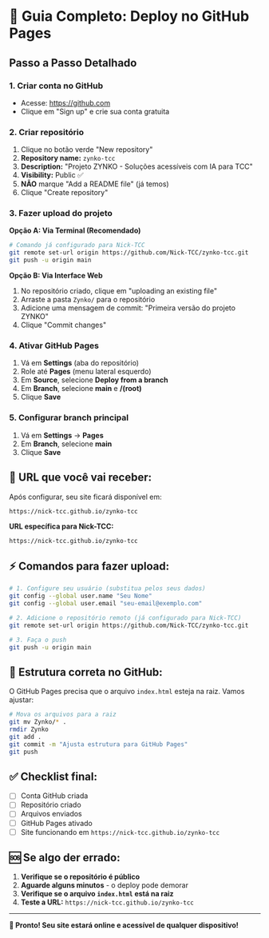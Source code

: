 # 🚀 Guia Completo: Deploy no GitHub Pages

## Passo a Passo Detalhado

### **1. Criar conta no GitHub**
- Acesse: https://github.com
- Clique em "Sign up" e crie sua conta gratuita

### **2. Criar repositório**
1. Clique no botão verde "New repository"
2. **Repository name:** `zynko-tcc`
3. **Description:** "Projeto ZYNKO - Soluções acessíveis com IA para TCC"
4. **Visibility:** Public ✅
5. **NÃO** marque "Add a README file" (já temos)
6. Clique "Create repository"

### **3. Fazer upload do projeto**

**Opção A: Via Terminal (Recomendado)**
```bash
# Comando já configurado para Nick-TCC
git remote set-url origin https://github.com/Nick-TCC/zynko-tcc.git
git push -u origin main
```

**Opção B: Via Interface Web**
1. No repositório criado, clique em "uploading an existing file"
2. Arraste a pasta `Zynko/` para o repositório
3. Adicione uma mensagem de commit: "Primeira versão do projeto ZYNKO"
4. Clique "Commit changes"

### **4. Ativar GitHub Pages**
1. Vá em **Settings** (aba do repositório)
2. Role até **Pages** (menu lateral esquerdo)
3. Em **Source**, selecione **Deploy from a branch**
4. Em **Branch**, selecione **main** e **/(root)**
5. Clique **Save**

### **5. Configurar branch principal**
1. Vá em **Settings** → **Pages**
2. Em **Branch**, selecione **main**
3. Clique **Save**

## 🎯 **URL que você vai receber:**

Após configurar, seu site ficará disponível em:
```
https://nick-tcc.github.io/zynko-tcc
```

**URL específica para Nick-TCC:**
```
https://nick-tcc.github.io/zynko-tcc
```

## ⚡ **Comandos para fazer upload:**

```bash
# 1. Configure seu usuário (substitua pelos seus dados)
git config --global user.name "Seu Nome"
git config --global user.email "seu-email@exemplo.com"

# 2. Adicione o repositório remoto (já configurado para Nick-TCC)
git remote set-url origin https://github.com/Nick-TCC/zynko-tcc.git

# 3. Faça o push
git push -u origin main
```

## 🔧 **Estrutura correta no GitHub:**

O GitHub Pages precisa que o arquivo `index.html` esteja na raiz. Vamos ajustar:

```bash
# Mova os arquivos para a raiz
git mv Zynko/* .
rmdir Zynko
git add .
git commit -m "Ajusta estrutura para GitHub Pages"
git push
```

## ✅ **Checklist final:**

- [ ] Conta GitHub criada
- [ ] Repositório criado
- [ ] Arquivos enviados
- [ ] GitHub Pages ativado
- [ ] Site funcionando em `https://nick-tcc.github.io/zynko-tcc`

## 🆘 **Se algo der errado:**

1. **Verifique se o repositório é público**
2. **Aguarde alguns minutos** - o deploy pode demorar
3. **Verifique se o arquivo `index.html` está na raiz**
4. **Teste a URL:** `https://nick-tcc.github.io/zynko-tcc`

---

**🎉 Pronto! Seu site estará online e acessível de qualquer dispositivo!** 